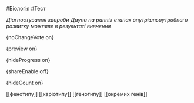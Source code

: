 #Біологія #Тест

*Діагностування хвороби Дауна на ранніх етапах внутрішньоутробного розвитку можливе в результаті вивчення*

{noChangeVote on}

{preview on}

{hideProgress on}

{shareEnable off}

{hideCount on}

[[фенотипу]]
[[каріотипу]]
[[генотипу]]
[[окремих генів]]

